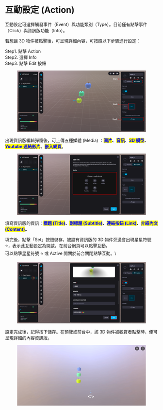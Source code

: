 # 互動設定 (Action)

互動設定可選擇觸發事件（Event）與功能類別（Type）。目前僅有點擊事件（Click）與資訊版功能（Info）。

若想讓 3D 物件被點擊後，可呈現詳細內容，可按照以下步驟進行設定：

Step1. 點擊 Action\
Step2. 選擇 Info\
Step3. 點擊 Edit 按鈕

<figure><img src="../../.gitbook/assets/Frame 131.png" alt=""><figcaption></figcaption></figure>



出現資訊版編輯彈窗後，可上傳五種媒體 (Media) ：<mark style="color:blue;">**圖片**</mark>**、**<mark style="color:blue;">**音訊**</mark>、<mark style="color:blue;">**3D 模型**</mark>**、**<mark style="color:blue;">**Youtube 連結影片**</mark>**、**<mark style="color:blue;">**嵌入網頁**</mark>。

<figure><img src="../../.gitbook/assets/Frame 132.png" alt=""><figcaption></figcaption></figure>



填寫資訊版的資訊：<mark style="color:blue;">**標題 (Title)**</mark>**、**<mark style="color:blue;">**副標題 (Subtitle)**</mark>**、**<mark style="color:blue;">**連結按鈕 (Link)**</mark>**、**<mark style="color:blue;">**介紹內文 (Content)**</mark>**。**

填完後，點擊「Set」按鈕儲存，被設有資訊版的 3D 物件旁邊會出現星星符號 ⭐️，表示此互動設定為開啟，在前台網頁可以點擊互動。\
可以點擊星星符號 ⭐️ 或 Active 開關於前台關閉點擊互動。\


<figure><img src="../../.gitbook/assets/Frame 133.png" alt=""><figcaption></figcaption></figure>

設定完成後，記得按下儲存。在預覽或前台中，該 3D 物件被觀賞者點擊時，便可呈現詳細的內容資訊版。

<figure><img src="../../.gitbook/assets/資訊版設定 (1).gif" alt=""><figcaption></figcaption></figure>
